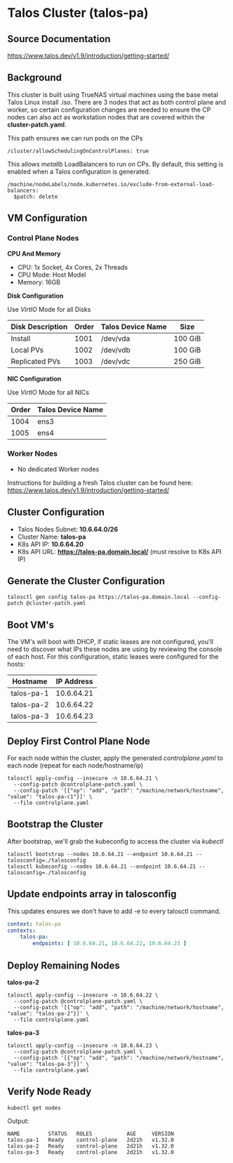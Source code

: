 # Talos Cluster (talos-pa)

## Source Documentation
https://www.talos.dev/v1.9/introduction/getting-started/

## Background
This cluster is built using TrueNAS virtual machines using the base metal Talos Linux install .iso.  There are 3 nodes that act as both control plane and worker, so certain configuration changes are needed to ensure the CP nodes can also act as workstation nodes that are covered within the **cluster-patch.yaml**.

This path ensures we can run pods on the CPs
```
/cluster/allowSchedulingOnControlPlanes: true
```

This allows *metallb* LoadBalancers to run on CPs.  By default, this setting is enabled when a Talos configuration is generated.
```
/machine/nodeLabels/node.kubernetes.io/exclude-from-external-load-balancers:
  $patch: delete
```

## VM Configuration

### Control Plane Nodes

**CPU And Memory**

- CPU: 1x Socket, 4x Cores, 2x Threads
- CPU Mode: Host Model 
- Memory: 16GB

**Disk Configuration**

Use *VirtIO* Mode for all Disks

| Disk Description | Order | Talos Device Name | Size |
|----------|---------|----------|---------- |
| Install | 1001 | /dev/vda | 100 GiB |
| Local PVs | 1002 | /dev/vdb | 100 GiB |
| Replicated PVs | 1003 | /dev/vdc | 250 GiB |

**NIC Configuration**

Use *VirtIO* Mode for all NICs

| Order | Talos Device Name |
| ----- | ----- |
| 1004 | ens3 |
| 1005 | ens4 |

### Worker Nodes
- No dedicated Worker nodes

Instructions for building a fresh Talos cluster can be found here: https://www.talos.dev/v1.9/introduction/getting-started/

## Cluster Configuration
- Talos Nodes Subnet: **10.6.64.0/26**
- Cluster Name: **talos-pa**
- K8s API IP: **10.6.64.20**
- K8s API URL:  **https://talos-pa.domain.local/**  (must resolve to K8s API IP)

## Generate the Cluster Configuration

```
talosctl gen config talos-pa https://talos-pa.domain.local --config-patch @cluster-patch.yaml
```
## Boot VM's

The VM's will boot with DHCP, if static leases are not configured, you'll need to discover what IPs these nodes are using by reviewing the console of each host.  For this configuration, static leases were configured for the hosts:

| Hostname | IP Address |
| --------------- | --------------- |
| talos-pa-1 | 10.6.64.21 |
| talos-pa-2 | 10.6.64.22 |
| talos-pa-3 | 10.6.64.23 |

## Deploy First Control Plane Node

For each node within the cluster, apply the generated *controlplane.yaml* to each node (repeat for each node/hostname/ip)

```
talosctl apply-config --insecure -n 10.6.64.21 \
  --config-patch @controlplane-patch.yaml \
  --config-patch '[{"op": "add", "path": "/machine/network/hostname", "value": "talos-pa-c1"}]' \
  --file controlplane.yaml
```

## Bootstrap the Cluster

After bootstrap, we'll grab the kubeconfig to access the cluster via *kubectl*

```
talosctl bootstrap --nodes 10.6.64.21 --endpoint 10.6.64.21 --talosconfig=./talosconfig
talosctl kubeconfig --nodes 10.6.64.21 --endpoint 10.6.64.21 --talosconfig=./talosconfig
```

## Update endpoints array in talosconfig
This updates ensures we don't have to add -e <ip> to every talosctl command.
```yaml
context: talos-pa
contexts:
    talos-pa:
        endpoints: [ 10.6.64.21, 10.6.64.22, 10.6.64.23 ]
```

## Deploy Remaining Nodes

**talos-pa-2**
```
talosctl apply-config --insecure -n 10.6.64.22 \
  --config-patch @controlplane-patch.yaml \
  --config-patch '[{"op": "add", "path": "/machine/network/hostname", "value": "talos-pa-2"}]' \
  --file controlplane.yaml
```

**talos-pa-3**
```
talosctl apply-config --insecure -n 10.6.64.23 \
  --config-patch @controlplane-patch.yaml \
  --config-patch '[{"op": "add", "path": "/machine/network/hostname", "value": "talos-pa-3"}]' \
  --file controlplane.yaml
```

## Verify Node Ready
```
kubectl get nodes
```
Output:
```
NAME         STATUS   ROLES           AGE     VERSION
talos-pa-1   Ready    control-plane   2d21h   v1.32.0
talos-pa-2   Ready    control-plane   2d21h   v1.32.0
talos-pa-3   Ready    control-plane   2d21h   v1.32.0
```

